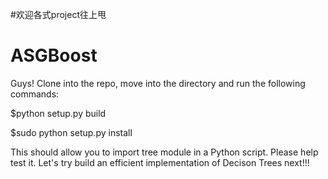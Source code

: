 #欢迎各式project往上甩

# ASGBoost

Guys! Clone into the repo, move into the directory and run the following commands:

$python setup.py build

$sudo python setup.py install

This should allow you to import tree module in a Python script. Please help test it. Let's try build an efficient implementation of Decison Trees next!!!

